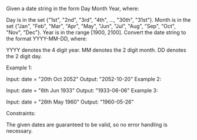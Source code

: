 Given a date string in the form Day Month Year, where:

Day is in the set {"1st", "2nd", "3rd", "4th", ..., "30th", "31st"}.
Month is in the set {"Jan", "Feb", "Mar", "Apr", "May", "Jun", "Jul", "Aug", "Sep", "Oct", "Nov", "Dec"}.
Year is in the range [1900, 2100].
Convert the date string to the format YYYY-MM-DD, where:

YYYY denotes the 4 digit year.
MM denotes the 2 digit month.
DD denotes the 2 digit day.
 

Example 1:

Input: date = "20th Oct 2052"
Output: "2052-10-20"
Example 2:

Input: date = "6th Jun 1933"
Output: "1933-06-06"
Example 3:

Input: date = "26th May 1960"
Output: "1960-05-26"
 

Constraints:

The given dates are guaranteed to be valid, so no error handling is necessary.